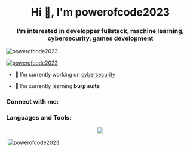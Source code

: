<!---
powerofcode2023/powerofcode2023 is a ✨ special ✨ repository because its `README.md` (this file) appears on your GitHub profile.
You can click the Preview link to take a look at your changes.
--->
<h1 align="center">Hi 👋, I'm powerofcode2023</h1>
<h3 align="center">I’m interested in developper fullstack, machine learning, cybersecurity, games development</h3>

<p align="left"> <img src="https://komarev.com/ghpvc/?username=powerofcode2023&label=Profile%20views&color=0e75b6&style=flat" alt="powerofcode2023" /> </p>

<p align="left"> <a href="https://github.com/ryo-ma/github-profile-trophy"><img src="https://github-profile-trophy.vercel.app/?username=powerofcode2023" alt="powerofcode2023" /></a> </p>

- 🔭 I’m currently working on [cybersecurity](https://github.com/powerofcode2023/holbertonschool-cyber_security)

- 🌱 I’m currently learning **burp suite**

<h3 align="left">Connect with me:</h3>
<p align="left">
</p>

<h3 align="left">Languages and Tools:</h3>
<div align="center">
    <img src="https://skillicons.dev/icons?i=bash,bootstrap,c,css,django,figma,git,github,html,js,jquery,kali,mysql,nodejs,npm,py,react" /><br>
</div>

<p>&nbsp;<img align="center" src="https://github-readme-stats.vercel.app/api?username=powerofcode2023&show_icons=true&theme=merko&locale=en" alt="powerofcode2023" /></p>

